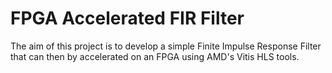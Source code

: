 # FPGA Accelerated FIR Filter

The aim of this project is to develop a simple Finite Impulse Response Filter that can then by accelerated on an FPGA using AMD's Vitis HLS tools.
